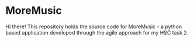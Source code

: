 # MoreMusic
Hi there!
This repository holds the source code for MoreMusic - a python based application developed through the agile approach for my HSC task 2.
